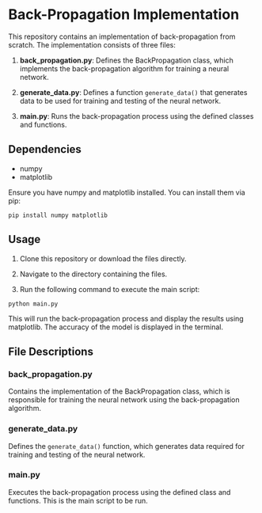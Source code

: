# Back-Propagation Implementation

This repository contains an implementation of back-propagation from scratch. The implementation consists of three files:

1. **back_propagation.py**: Defines the BackPropagation class, which implements the back-propagation algorithm for training a neural network.
   
2. **generate_data.py**: Defines a function `generate_data()` that generates data to be used for training and testing of the neural network.

3. **main.py**: Runs the back-propagation process using the defined classes and functions.

## Dependencies

- numpy
- matplotlib

Ensure you have numpy and matplotlib installed. You can install them via pip:

```
pip install numpy matplotlib
```

## Usage

1. Clone this repository or download the files directly.

2. Navigate to the directory containing the files.

3. Run the following command to execute the main script:

```
python main.py
```

This will run the back-propagation process and display the results using matplotlib. The accuracy of the model is displayed in the terminal.

## File Descriptions

### back_propagation.py

Contains the implementation of the BackPropagation class, which is responsible for training the neural network using the back-propagation algorithm.

### generate_data.py

Defines the `generate_data()` function, which generates data required for training and testing of the neural network.

### main.py

Executes the back-propagation process using the defined class and functions. This is the main script to be run.

